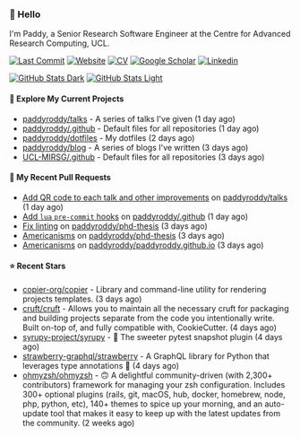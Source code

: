 ### 👋 Hello

I'm Paddy, a Senior Research Software Engineer at the Centre for Advanced
Research Computing, UCL.

[![Last Commit](https://img.shields.io/github/last-commit/paddyroddy/paddyroddy/main?label=updated)](https://github.com/paddyroddy)
[![Website](https://img.shields.io/badge/GitHub%20Pages-222?logo=githubpages&logoColor=fff&style=for-the-badge&style=flat)](https://paddyroddy.github.io)
[![CV](https://img.shields.io/badge/CV-PDF-pink.svg)](https://paddyroddy.github.io/cv)
[![Google Scholar](https://img.shields.io/badge/Google%20Scholar-4285F4?logo=googlescholar&logoColor=fff&style=for-the-badge&style=flat)](https://scholar.google.com/citations?user=OFigHUwAAAAJ)
[![Linkedin](https://img.shields.io/badge/LinkedIn-0A66C2?logo=linkedin&logoColor=fff&style=for-the-badge&style=flat)](https://www.linkedin.com/in/patrickjamesroddy)

[![GitHub Stats Dark](https://github-readme-stats-paddyroddy.vercel.app/api?username=paddyroddy&disable_animations=true&hide_border=true&hide_title=true&include_all_commits=true&rank_icon=github&show=prs_merged,reviews&show_icons=true&theme=tokyonight)](https://github.com/paddyroddy/paddyroddy#gh-dark-mode-only)
[![GitHub Stats Light](https://github-readme-stats-paddyroddy.vercel.app/api?username=paddyroddy&disable_animations=true&hide_border=true&hide_title=true&include_all_commits=true&rank_icon=github&show=prs_merged,reviews&show_icons=true&theme=default)](https://github.com/paddyroddy/paddyroddy#gh-light-mode-only)

#### 👷 Explore My Current Projects

- [paddyroddy/talks](https://github.com/paddyroddy/talks) - A series of talks I&#39;ve given
  (1 day ago)
- [paddyroddy/.github](https://github.com/paddyroddy/.github) - Default files for all repositories
  (1 day ago)
- [paddyroddy/dotfiles](https://github.com/paddyroddy/dotfiles) - My dotfiles
  (2 days ago)
- [paddyroddy/blog](https://github.com/paddyroddy/blog) - A series of blogs I&#39;ve written
  (3 days ago)
- [UCL-MIRSG/.github](https://github.com/UCL-MIRSG/.github) - Default files for all repositories
  (3 days ago)

#### 🔨 My Recent Pull Requests

- [Add QR code to each talk and other improvements](https://github.com/paddyroddy/talks/pull/68) on [paddyroddy/talks](https://github.com/paddyroddy/talks)
  (1 day ago)
- [Add `lua` `pre-commit` hooks](https://github.com/paddyroddy/.github/pull/250) on [paddyroddy/.github](https://github.com/paddyroddy/.github)
  (1 day ago)
- [Fix linting](https://github.com/paddyroddy/phd-thesis/pull/58) on [paddyroddy/phd-thesis](https://github.com/paddyroddy/phd-thesis)
  (3 days ago)
- [Americanisms](https://github.com/paddyroddy/phd-thesis/pull/57) on [paddyroddy/phd-thesis](https://github.com/paddyroddy/phd-thesis)
  (3 days ago)
- [Americanisms](https://github.com/paddyroddy/paddyroddy.github.io/pull/110) on [paddyroddy/paddyroddy.github.io](https://github.com/paddyroddy/paddyroddy.github.io)
  (3 days ago)

#### ⭐ Recent Stars

- [copier-org/copier](https://github.com/copier-org/copier) - Library and command-line utility for rendering projects templates.
  (3 days ago)
- [cruft/cruft](https://github.com/cruft/cruft) - Allows you to maintain all the necessary cruft for packaging and building projects separate from the code you intentionally write. Built on-top of, and fully compatible with, CookieCutter.
  (4 days ago)
- [syrupy-project/syrupy](https://github.com/syrupy-project/syrupy) - :pancakes: The sweeter pytest snapshot plugin
  (4 days ago)
- [strawberry-graphql/strawberry](https://github.com/strawberry-graphql/strawberry) - A GraphQL library for Python that leverages type annotations 🍓
  (4 days ago)
- [ohmyzsh/ohmyzsh](https://github.com/ohmyzsh/ohmyzsh) - 🙃   A delightful community-driven (with 2,300&#43; contributors) framework for managing your zsh configuration. Includes 300&#43; optional plugins (rails, git, macOS, hub, docker, homebrew, node, php, python, etc), 140&#43; themes to spice up your morning, and an auto-update tool that makes it easy to keep up with the latest updates from the community.
  (2 weeks ago)
